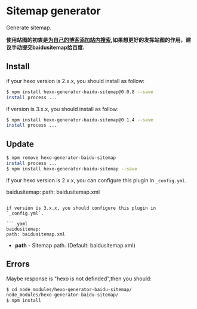 # Sitemap generator

 Generate sitemap.

 **使用站图的初衷是[为自己的博客添加站内搜索](http://gengbiao.me/2014/10/22/hexo%E6%B7%BB%E5%8A%A0%E7%99%BE%E5%BA%A6%E7%AB%99%E5%86%85%E6%90%9C%E7%B4%A2/),如果想更好的发挥站图的作用，建议手动提交baidusitemap给百度.**


 ## Install

 if your hexo version is 2.x.x, you should install as follow:

 ``` bash
 $ npm install hexo-generator-baidu-sitemap@0.0.8 --save
 install process ...
 ```

 if version is 3.x.x, you should install as follow:

 ``` bash
 $ npm install hexo-generator-baidu-sitemap@0.1.4 --save
 install process ...
 ```

 ## Update

 ``` bash
 $ npm remove hexo-generator-baidu-sitemap
 install process ...
 $ npm install hexo-generator-baidu-sitemap --save
 ```

 if your hexo version is 2.x.x, you can configure this plugin in `_config.yml`.
 
 baidusitemap:
     path: baidusitemap.xml
 ```

 if version is 3.x.x, you should configure this plugin in `_config.yml`.

 ``` yaml
 baidusitemap:
 path: baidusitemap.xml

 ```

 - **path** - Sitemap path. (Default: baidusitemap.xml)

 ## Errors

 Maybe response is "hexo is not definded",then you should:

 ``` bash
 $ cd node_modules/hexo-generator-baidu-sitemap/
 node_modules/hexo-generator-baidu-sitemap/
 $ npm install
 ```
